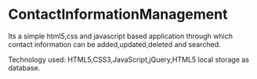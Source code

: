 # ContactInformationManagement
Its a simple html5,css and javascript based application through which contact information can be added,updated,deleted and searched. 

Technology used: HTML5,CSS3,JavaScript,jQuery,HTML5 local storage as database.

